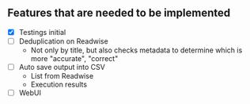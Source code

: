 ## Features that are needed to be implemented
 - [x] Testings initial
 - [ ] Deduplication on Readwise
    - Not only by title, but also checks metadata to determine which is more "accurate", "correct"
 - [ ] Auto save output into CSV
    - List from Readwise
    - Execution results
 - [ ] WebUI